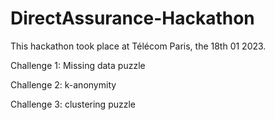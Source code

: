 # DirectAssurance-Hackathon

This hackathon took place at Télécom Paris, the 18th 01 2023.

Challenge 1: Missing data puzzle

Challenge 2: k-anonymity

Challenge 3: clustering puzzle